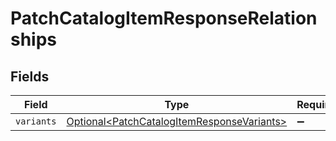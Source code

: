 # PatchCatalogItemResponseRelationships


## Fields

| Field                                                                                                      | Type                                                                                                       | Required                                                                                                   | Description                                                                                                |
| ---------------------------------------------------------------------------------------------------------- | ---------------------------------------------------------------------------------------------------------- | ---------------------------------------------------------------------------------------------------------- | ---------------------------------------------------------------------------------------------------------- |
| `variants`                                                                                                 | [Optional\<PatchCatalogItemResponseVariants>](../../models/components/PatchCatalogItemResponseVariants.md) | :heavy_minus_sign:                                                                                         | N/A                                                                                                        |